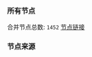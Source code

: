 ### 所有节点
合并节点总数: `1452`
[节点链接](https://raw.githubusercontent.com/rzhy1/11/master/sub/sub_merge_base64.txt)

### 节点来源